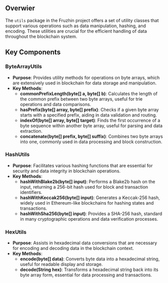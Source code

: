 ## Overwier
The `utils` package in the Fruzhin project offers a set of utility classes that support various operations such as data manipulation, hashing, and encoding. These utilities are crucial for the efficient handling of data throughout the blockchain system.

## Key Components

### ByteArrayUtils
- **Purpose**: Provides utility methods for operations on byte arrays, which are extensively used in blockchain for data storage and manipulation.
- **Key Methods**:
    - **commonPrefixLength(byte[] a, byte[] b)**: Calculates the length of the common prefix between two byte arrays, useful for trie operations and data comparisons.
    - **hasPrefix(byte[] array, byte[] prefix)**: Checks if a given byte array starts with a specified prefix, aiding in data validation and routing.
    - **indexOf(byte[] array, byte[] target)**: Finds the first occurrence of a byte sequence within another byte array, useful for parsing and data extraction.
    - **concatenate(byte[] prefix, byte[] suffix)**: Combines two byte arrays into one, commonly used in data processing and block construction.

### HashUtils
- **Purpose**: Facilitates various hashing functions that are essential for security and data integrity in blockchain operations.
- **Key Methods**:
    - **hashWithBlake2b(byte[] input)**: Performs a Blake2b hash on the input, returning a 256-bit hash used for block and transaction identifiers.
    - **hashWithKeccak256(byte[] input)**: Generates a Keccak-256 hash, widely used in Ethereum-like blockchains for hashing states and transactions.
    - **hashWithSha256(byte[] input)**: Provides a SHA-256 hash, standard in many cryptographic operations and data verification processes.

### HexUtils
- **Purpose**: Assists in hexadecimal data conversions that are necessary for encoding and decoding data in the blockchain context.
- **Key Methods**:
    - **encode(byte[] data)**: Converts byte data into a hexadecimal string, useful for readable display and storage.
    - **decode(String hex)**: Transforms a hexadecimal string back into its byte array form, essential for data processing and transactions.
